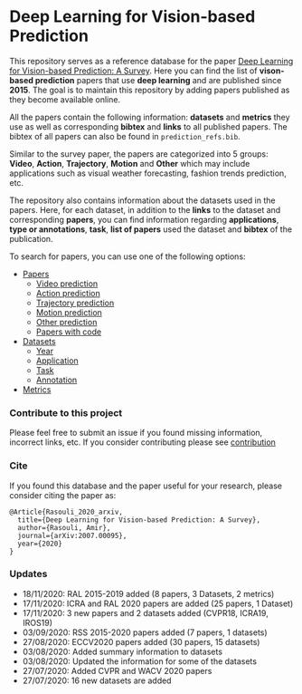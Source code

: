 <a name=top></a>
# Deep Learning for Vision-based Prediction
This repository serves as a reference database for the paper [Deep Learning for Vision-based Prediction: A Survey](https://arxiv.org/pdf/2007.00095.pdf). Here you can find the list of **vison-based prediction** papers that use **deep learning** and are published since **2015**. The goal is to maintain this repository by adding papers published as they become available online.

All the papers contain the following information: **datasets** and **metrics** they use as well as corresponding **bibtex** and **links** to all published papers. The bibtex of all papers can also be found in `prediction_refs.bib`.

Similar to the survey paper, the papers are categorized into 5 groups: **Video**, **Action**, **Trajectory**, **Motion** and **Other** which may include applications such as visual weather forecasting, fashion trends prediction, etc.

The repository also contains information about the datasets used in the papers. Here, for each dataset, in addition to the **links** to the dataset and corresponding **papers**,  you can find information regarding  **applications**, **type or annotations**, **task**, **list of papers** used the dataset and **bibtex** of the publication.

To search for papers, you can use one of the following options:

* [Papers](papers/papers.md#top)
  * [Video prediction](papers/video_papers.md#top)
  * [Action prediction](papers/action_papers.md#top)
  * [Trajectory prediction](papers/trajectory_papers.md#top)
  * [Motion prediction](papers/motion_papers.md#top)
  * [Other prediction](papers/other_papers.md#top)
  * [Papers with code](papers/papers_with_code.md#top)
* [Datasets](datasets/datasets.md#top)
  * [Year](datasets/year_datasets.md#top)
  * [Application](datasets/application_datasets.md#top)
  * [Task](datasets/task_datasets.md#top)
  * [Annotation](datasets/annotation_datasets.md#top)
* [Metrics](metrics.md#top)


### Contribute to this project
Please feel free to submit an issue if you found missing information, incorrect links, etc. If you consider contributing please see [contribution](contribution.md)

### Cite
If you found this database and the paper useful for your research, please consider citing the paper as:
```
@Article{Rasouli_2020_arxiv,
  title={Deep Learning for Vision-based Prediction: A Survey},
  author={Rasouli, Amir},
  journal={arXiv:2007.00095},
  year={2020}
}
```

### Updates
* 18/11/2020: RAL 2015-2019 added (8 papers, 3 Datasets, 2 metrics)
* 17/11/2020: ICRA and RAL 2020 papers are added (25 papers, 1 Dataset)
* 17/11/2020: 3 new papers and 2 datasets added (CVPR18, ICRA19, IROS19)
* 03/09/2020: RSS 2015-2020 papers added (7 papers, 1 datasets)
* 27/08/2020: ECCV2020 papers added (30 papers, 15 datasets)
* 03/08/2020: Added summary information to datasets
* 03/08/2020: Updated the information for some of the datasets
* 27/07/2020: Added CVPR and WACV 2020 papers
* 27/07/2020: 16 new datasets are added

